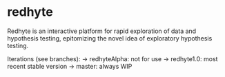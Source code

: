 redhyte
=======

Redhyte is an interactive platform for rapid exploration of data and hypothesis testing, epitomizing the novel idea of exploratory hypothesis testing.

Iterations (see branches):
-> redhyteAlpha: not for use
-> redhyte1.0: most recent stable version
-> master: always WIP
